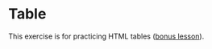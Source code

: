 # Table

This exercise is for practicing HTML tables ([bonus lesson](../../web/public/bonus-lesson-tables.md)).
